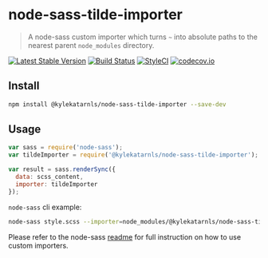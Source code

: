 # node-sass-tilde-importer

> A node-sass custom importer which turns `~` into absolute paths to the nearest parent `node_modules` directory.

[![Latest Stable Version](https://img.shields.io/npm/v/@kylekatarnls/node-sass-tilde-importer.svg?style=flat-square)](https://www.npmjs.com/package/@kylekatarnls/node-sass-tilde-importer)
[![Build Status](https://img.shields.io/travis/kylekatarnls/node-sass-tilde-importer.svg?style=flat-square)](https://travis-ci.org/kylekatarnls/node-sass-tilde-importer)
[![StyleCI](https://styleci.io/repos/167003001/shield?style=flat-square)](https://styleci.io/repos/167003001)
[![codecov.io](https://img.shields.io/codecov/c/github/kylekatarnls/node-sass-tilde-importer.svg?style=flat-square)](https://codecov.io/github/kylekatarnls/node-sass-tilde-importer?branch=master)

## Install

```sh
npm install @kylekatarnls/node-sass-tilde-importer --save-dev
```

## Usage

```js
var sass = require('node-sass');
var tildeImporter = require('@kylekatarnls/node-sass-tilde-importer');

var result = sass.renderSync({
  data: scss_content,
  importer: tildeImporter
});
```

`node-sass` cli example:
```sh
node-sass style.scss --importer=node_modules/@kylekatarnls/node-sass-tilde-importer
```

Please refer to the node-sass [readme](https://github.com/sass/node-sass#readme) for full instruction on how to use custom importers.
